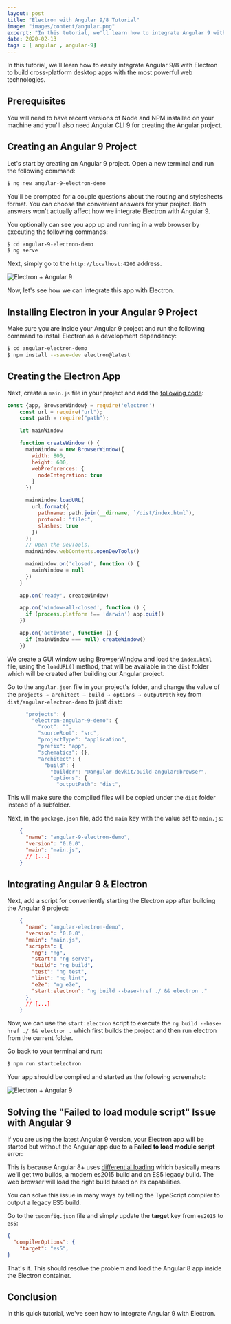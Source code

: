 ```yaml
---
layout: post
title: "Electron with Angular 9/8 Tutorial"
image: "images/content/angular.png"
excerpt: "In this tutorial, we'll learn how to integrate Angular 9 with Electron to build cross-platform desktop apps with the most powerful web technologies"
date: 2020-02-13 
tags : [ angular , angular-9] 
---
```


In this tutorial, we'll learn how to easily integrate Angular 9/8 with Electron to build cross-platform desktop apps with the most powerful web technologies.

## Prerequisites

You will need to have recent versions of Node and NPM installed on your machine and you'll also need Angular CLI 9 for creating the Angular project.

## Creating an Angular 9 Project

Let's start by creating an Angular 9 project. Open a new terminal and run the following command:

```bash
$ ng new angular-9-electron-demo
``` 

You'll be prompted for a couple questions about the routing and stylesheets format. You can choose the convenient answers for your project. Both answers won't actually affect how we integrate Electron with Angular 9. 

You optionally can see you app up and running in a web browser by executing the following commands:

```bash
$ cd angular-9-electron-demo
$ ng serve
```

Next, simply go to the `http://localhost:4200` address.

![Electron + Angular 9](https://www.diigo.com/file/image/badcbccczobedbqocdzdrrcspad/ElectronApp.jpg)

Now, let's see how we can integrate this app with Electron.


## Installing Electron in your Angular 9 Project

Make sure you are inside your Angular 9 project and run the following command to install Electron as a development dependency:

```bash
$ cd angular-electron-demo
$ npm install --save-dev electron@latest
```


## Creating the Electron App

Next, create a `main.js` file in your project and add the [following code](https://github.com/electron/electron-quick-start/blob/master/main.js):

```javascript
const {app, BrowserWindow} = require('electron')
    const url = require("url");
    const path = require("path");

    let mainWindow

    function createWindow () {
      mainWindow = new BrowserWindow({
        width: 800,
        height: 600,
        webPreferences: {
          nodeIntegration: true
        }
      })

      mainWindow.loadURL(
        url.format({
          pathname: path.join(__dirname, `/dist/index.html`),
          protocol: "file:",
          slashes: true
        })
      );
      // Open the DevTools.
      mainWindow.webContents.openDevTools()

      mainWindow.on('closed', function () {
        mainWindow = null
      })
    }

    app.on('ready', createWindow)

    app.on('window-all-closed', function () {
      if (process.platform !== 'darwin') app.quit()
    })

    app.on('activate', function () {
      if (mainWindow === null) createWindow()
    })
```

We create a GUI window using [BrowserWindow](https://electronjs.org/docs/api/browser-window#browserwindow) and load the `index.html` file, using the `loadURL()` method, that will be available in the `dist` folder which will be created after building our Angular project. 

Go to the  `angular.json`  file in your project's folder,  and change the value of the  `projects → architect → build → options → outputPath`  key from  `dist/angular-electron-demo`  to just  `dist`:

```javascript
      "projects": {
        "electron-angular-9-demo": {
          "root": "",
          "sourceRoot": "src",
          "projectType": "application",
          "prefix": "app",
          "schematics": {},
          "architect": {
            "build": {
              "builder": "@angular-devkit/build-angular:browser",
              "options": {
                "outputPath": "dist", 
```

This will make sure the compiled files will be copied under the `dist` folder instead of a subfolder.

Next, in the  `package.json`  file, add the  `main`  key with the value set to  `main.js`:

```json
    {
      "name": "angular-9-electron-demo",
      "version": "0.0.0",
      "main": "main.js",
      // [...]
    }
```

## Integrating Angular 9 & Electron 

Next, add a script for conveniently starting the Electron app after building the Angular 9 project:

```json
    {
      "name": "angular-electron-demo",
      "version": "0.0.0",
      "main": "main.js",
      "scripts": {
        "ng": "ng",
        "start": "ng serve",
        "build": "ng build",
        "test": "ng test",
        "lint": "ng lint",
        "e2e": "ng e2e",
        "start:electron": "ng build --base-href ./ && electron ."
      }, 
      // [...]
    }

```

Now, we can use the  `start:electron`  script to execute the  `ng build --base-href ./ && electron .` which first builds the project and then run electron from the current folder.

Go back to your terminal and run:

```bash
$ npm run start:electron
```

Your app should be compiled and started as the following screenshot:

![Electron + Angular 9](https://www.diigo.com/file/image/badcbccczobpbrrarrzdrsospbd/Electron+and+Angular+8.jpg)

## Solving the "Failed to load module script" Issue with Angular 9 

If you are using the latest Angular 9 version, your Electron app will be started but without the Angular app due to a **Failed to load module script** error:

This is because Angular 8+ uses [differential loading](https://web.dev/codelab-serve-modern-code)  which basically means we'll get two builds, a modern es2015 build and an ES5 legacy build. The web browser will load the right build based on its capabilities.

You can solve this issue in many ways by telling the TypeScript compiler to output a legacy ES5 build. 

Go to the `tsconfig.json` file and simply update the **target** key from `es2015` to `es5`:

```json
{
  "compilerOptions": {
    "target": "es5",
}
```

That's it. This should resolve the problem and load the Angular 8 app inside the Electron container.

## Conclusion

In this quick tutorial, we've seen how to integrate Angular 9 with Electron. 